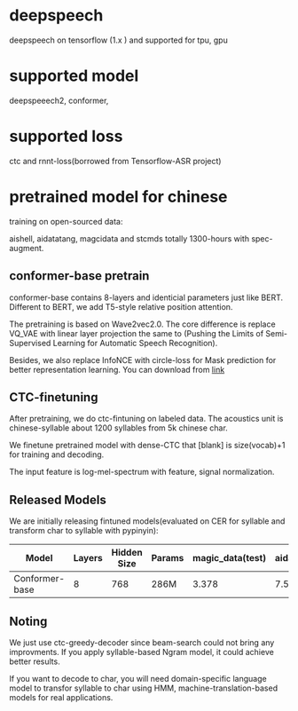 # deepspeech
deepspeech on tensorflow (1.x ) and supported for tpu, gpu

# supported model
deepspeeech2, conformer, 

# supported loss
ctc and rnnt-loss(borrowed from Tensorflow-ASR project)

# pretrained model for chinese
training on open-sourced data:

aishell, aidatatang, magcidata and stcmds totally 1300-hours
with spec-augment.

## conformer-base pretrain
conformer-base contains 8-layers and identicial parameters just like BERT.
Different to BERT, we add T5-style relative position attention.

The pretraining is based on Wave2vec2.0. The core difference is replace VQ_VAE with linear layer projection the same to (Pushing the Limits of Semi-Supervised Learning for Automatic Speech Recognition).

Besides, we also replace InfoNCE with circle-loss for Mask prediction for better representation learning.
You can download from
[link](https://drive.google.com/file/d/1srnWCrrLdiR4kepB_3fBFcVlGbfAAFfY/view?usp=sharing)


## CTC-finetuning
After pretraining, we do ctc-fintuning on labeled data. The acoustics unit is chinese-syllable about 1200 syllables from 5k chinese char.

We finetune pretrained model with dense-CTC that [blank] is size(vocab)+1
for training and decoding.

The input feature is log-mel-spectrum with feature, signal normalization.

## Released Models
We are initially releasing fintuned models(evaluated on CER for syllable and transform char to syllable with pypinyin):

| Model | Layers | Hidden Size | Params | magic_data(test)| aidatatang(test)| thchs_30(test) | Download |
| --- | --- | --- | --- | ---  | --- |---  | --- |
| Conformer-base | 8 | 768 | 286M | 3.378| 7.544| 11.997  | [link](https://drive.google.com/file/d/1B_suFqxt2pWgzFeRb_CwEv-YtmWVioVW/view?usp=sharing) |

## Noting

We just use ctc-greedy-decoder since beam-search could not bring any improvments. If you apply syllable-based Ngram model, it could achieve better results.

If you want to decode to char, you will need domain-specific language model to transfor syllable to char using HMM, machine-translation-based models for real applications.


